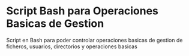 # Script Bash para Operaciones Basicas de Gestion

Script en Bash para poder controlar operaciones basicas de gestion de ficheros, usuarios, directorios y operaciones basicas
